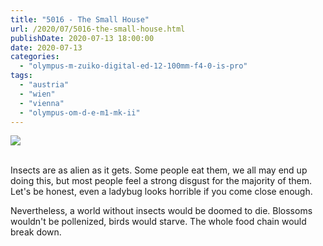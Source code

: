 ```yaml
---
title: "5016 - The Small House"
url: /2020/07/5016-the-small-house.html
publishDate: 2020-07-13 18:00:00
date: 2020-07-13
categories: 
  - "olympus-m-zuiko-digital-ed-12-100mm-f4-0-is-pro"
tags: 
  - "austria"
  - "wien"
  - "vienna"
  - "olympus-om-d-e-m1-mk-ii"
---
```

<div class="container">
<div class="center"><a target="_blank" href="https://d25zfm9zpd7gm5.cloudfront.net/1200x1200/2018/20180529_074903_lr.jpg"><img class="webfeedsFeaturedVisual" src="https://d25zfm9zpd7gm5.cloudfront.net/0600x0600/2018/20180529_074903_lr.jpg" /></a></div>
</div>
<br />

Insects are as alien as it gets. Some people eat them, we all may
end up doing this, but most people feel a strong disgust for the
majority of them. Let's be honest, even a ladybug looks horrible if
you come close enough.

Nevertheless, a world without insects would be doomed to die.
Blossoms wouldn't be pollenized, birds would starve. The whole food
chain would break down.